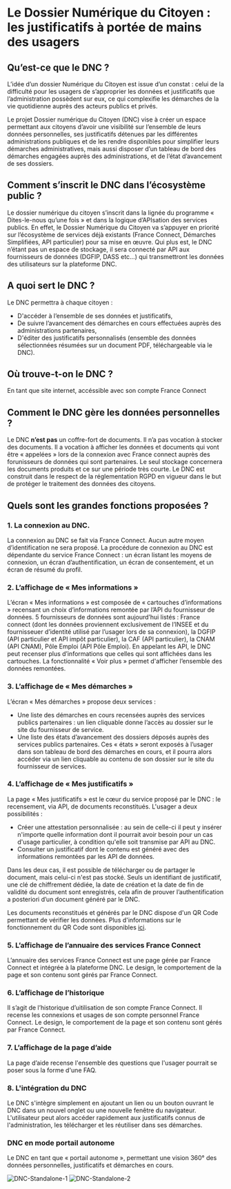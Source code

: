 # Le Dossier Numérique du Citoyen : les justificatifs à portée de mains des usagers

## Qu’est-ce que le DNC ?
L’idée d’un dossier Numérique du Citoyen est issue d’un constat : celui de la difficulté pour les usagers de s’approprier les données et justificatifs que l’administration possèdent sur eux, ce qui complexifie les démarches de la vie quotidienne auprès des acteurs publics et privés.

Le projet Dossier numérique du Citoyen (DNC) vise à créer un espace permettant aux citoyens d’avoir une visibilité sur l’ensemble de leurs données personnelles, ses justificatifs détenues par les différentes administrations publiques et de les rendre disponibles pour simplifier leurs démarches administratives, mais aussi disposer d’un tableau de bord des démarches engagées auprès des administrations, et de l’état d’avancement de ses dossiers.

## Comment s’inscrit le DNC dans l’écosystème public ?
Le dossier numérique du citoyen s’inscrit dans la lignée du programme « Dites-le-nous qu’une fois » et dans la logique d’APIsation des services publics. En effet, le Dossier Numérique du Citoyen va s’appuyer en priorité sur l’écosystème de services déjà existants (France Connect, Démarches Simplifiées, API particulier) pour sa mise en œuvre. Qui plus est, le DNC n’étant pas un espace de stockage, il sera connecté par API aux fournisseurs de données (DGFIP, DASS etc…) qui transmettront les données des utilisateurs sur la plateforme DNC.

## A quoi sert le DNC ?
Le DNC permettra à chaque citoyen :
* D'accéder à l’ensemble de ses données et justificatifs, 
* De suivre l’avancement des démarches en cours effectuées auprès des administrations partenaires,
* D'éditer des justificatifs personnalisés (ensemble des données sélectionnées résumées sur un document PDF, téléchargeable via le DNC).

## Où trouve-t-on le DNC ?
En tant que site internet, accéssible avec son compte France Connect

## Comment le DNC gère les données personnelles ?
Le DNC **n’est pas** un coffre-fort de documents. Il n’a pas vocation à stocker des documents. Il a vocation à afficher les données et documents qui vont être « appelées » lors de la connexion avec France connect auprès des forunisseurs de données qui sont partenaires. Le seul stockage concernera les documents produits et ce sur une période très courte. Le DNC est construit dans le respect de la réglementation RGPD en vigueur dans le but de protéger le traitement des données des citoyens.

## Quels sont les grandes fonctions proposées ?

### 1. La connexion au DNC. 
La connexion au DNC se fait via France Connect. Aucun autre moyen d’identification ne sera proposé. 
La procédure de connexion au DNC est dépendante du service France Connect : un écran listant les moyens de connexion, un écran d’authentification, un écran de consentement, et un écran de résumé du profil.  

### 2. L’affichage de « Mes informations »
L’écran « Mes informations » est composée de « cartouches d’informations » recensant un choix d’informations remontée par l’API du fournisseur de données. 
5 fournisseurs de données sont aujourd’hui listés : France connect (dont les données proviennent exclusivement de l’INSEE et du fournisseuer d’identité utilisé par l’usager lors de sa connexion), la DGFIP (API particulier et API impôt particulier), la CAF (API particulier), la CNAM (API CNAM), Pôle Emploi (API Pôle Emploi). En appelant les API, le DNC peut recenser plus d’informations que celles qui sont affichées dans les cartouches. La fonctionnalité « Voir plus » permet d'afficher l’ensemble des données remontées. 
### 3. L’affichage de « Mes démarches »
L’écran « Mes démarches » propose deux services : 
- Une liste des démarches en cours recensées auprès des services publics partenaires : un lien cliquable donne l’accès au dossier sur le site du fournisseur de service. 
- Une liste des états d’avancement des dossiers déposés auprès des services publics partenaires. Ces « états » seront exposés à l’usager dans son tableau de bord des démarches en cours, et il pourra alors accéder via un lien cliquable au contenu de son dossier sur le site du fournisseur de services.

### 4. L’affichage de « Mes justificatifs »
La page « Mes justificatifs » est le cœur du service proposé par le DNC : le recensement, via API, de documents reconstitués. L'usager a deux possibilités :
- Créer une attestation personnalisée : au sein de celle-ci il peut y insérer n'importe quelle information dont il pourrait avoir besoin pour un cas d'usage particulier, à condition qu'elle soit transmise par API au DNC.
- Consulter un justificatif dont le contenu est généré avec des informations remontées par les API de données.

Dans les deux cas, il est possible de télécharger ou de partager le document, mais celui-ci n'est pas stocké. Seuls un identifiant de justificatif, une clé de chiffrement dédiée, la date de création et la date de fin de validité du document sont enregistrés, cela afin de prouver l’authentification a posteriori d’un document généré par le DNC. 

Les documents reconstitués et générés par le DNC dispose d'un QR Code permettant de vérifier les données. 
Plus d'informations sur le fonctionnement du QR Code sont disponibles [ici](Fonctionnement_QRCode.md). 

### 5. L’affichage de l’annuaire des services France Connect
L’annuaire des services France Connect est une page gérée par France Connect et intégrée à la plateforme DNC. Le design, le comportement de la page et son contenu sont gérés par France Connect.

### 6. L’affichage de l’historique
Il s’agit de l’historique d’uitilisation de son compte France Connect. Il recense les connexions et usages de son compte personnel France Connect. Le design, le comportement de la page et son contenu sont gérés par France Connect.

### 7. L’affichage de la page d’aide
La page d’aide recense l'ensemble des questions que l'usager pourrait se poser sous la forme d'une FAQ.

### 8. L'intégration du DNC
Le DNC s'intègre simplement en ajoutant un lien ou un bouton ouvrant le DNC dans un nouvel onglet ou une nouvelle fenêtre du navigateur.
L'utilisateur peut alors accéder rapidement aux justificatifs connus de l'administration, les télécharger et les réutiliser dans ses démarches.

### DNC en mode portail autonome
Le DNC en tant que « portail autonome », permettant une vision 360° des données personnelles, justificatifs et démarches en cours.

![DNC-Standalone-1](images/dnc_standalone_1.png) ![DNC-Standalone-2](images/dnc_standalone_2.png)

